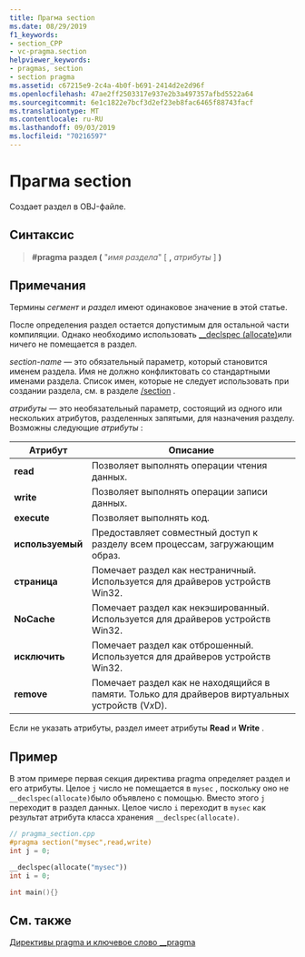 ```yaml
---
title: Прагма section
ms.date: 08/29/2019
f1_keywords:
- section_CPP
- vc-pragma.section
helpviewer_keywords:
- pragmas, section
- section pragma
ms.assetid: c67215e9-2c4a-4b0f-b691-2414d2e2d96f
ms.openlocfilehash: 47ae2ff2503317e937e2b3a497357afbd5522a64
ms.sourcegitcommit: 6e1c1822e7bcf3d2ef23eb8fac6465f88743facf
ms.translationtype: MT
ms.contentlocale: ru-RU
ms.lasthandoff: 09/03/2019
ms.locfileid: "70216597"
---
```

# <a name="section-pragma"></a>Прагма section

Создает раздел в OBJ-файле.

## <a name="syntax"></a>Синтаксис

> **#pragma раздел (** "*имя раздела*" [ **,** *атрибуты* ] **)**

## <a name="remarks"></a>Примечания

Термины *сегмент* и *раздел* имеют одинаковое значение в этой статье.

После определения раздел остается допустимым для остальной части компиляции. Однако необходимо использовать [__declspec (allocate)](../cpp/allocate.md)или ничего не помещается в раздел.

*section-name* — это обязательный параметр, который становится именем раздела. Имя не должно конфликтовать со стандартными именами раздела. Список имен, которые не следует использовать при создании раздела, см. в разделе [/section](../build/reference/section-specify-section-attributes.md) .

*атрибуты* — это необязательный параметр, состоящий из одного или нескольких атрибутов, разделенных запятыми, для назначения разделу. Возможны следующие *атрибуты* :

|Атрибут|Описание|
|-|-|
|**read**|Позволяет выполнять операции чтения данных.|
|**write**|Позволяет выполнять операции записи данных.|
|**execute**|Позволяет выполнять код.|
|**используемый**|Предоставляет совместный доступ к разделу всем процессам, загружающим образ.|
|**страница**|Помечает раздел как нестраничный. Используется для драйверов устройств Win32.|
|**NoCache**|Помечает раздел как некэшированный. Используется для драйверов устройств Win32.|
|**исключить**|Помечает раздел как отброшенный. Используется для драйверов устройств Win32.|
|**remove**|Помечает раздел как не находящийся в памяти. Только для драйверов виртуальных устройств (V*x*D).|

Если не указать атрибуты, раздел имеет атрибуты **Read** и **Write** .

## <a name="example"></a>Пример

В этом примере первая секция директива pragma определяет раздел и его атрибуты. Целое `j` число не помещается в `mysec` , поскольку оно не `__declspec(allocate)`было объявлено с помощью. Вместо этого `j` переходит в раздел данных. Целое число `i` переходит в `mysec` как результат атрибута класса хранения `__declspec(allocate)`.

```cpp
// pragma_section.cpp
#pragma section("mysec",read,write)
int j = 0;

__declspec(allocate("mysec"))
int i = 0;

int main(){}
```

## <a name="see-also"></a>См. также

[Директивы pragma и ключевое слово __pragma](../preprocessor/pragma-directives-and-the-pragma-keyword.md)
